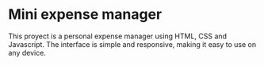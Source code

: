 # Mini expense manager

This proyect is a personal expense manager using HTML, CSS and Javascript. The interface is simple and responsive, making it easy to use on any device.